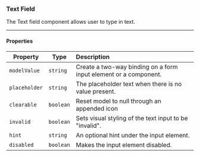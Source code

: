 ### Text Field
The Text field component allows user to type in text.

---

#### Properties

| Property | Type | Description |
|----------|------|:-------------|
| `modelValue`| `string` | Create a two-way binding on a form input element or a component. |
| `placeholder` | `string` | The placeholder text when there is no value present. |
| `clearable` | `boolean` | Reset model to null through an appended icon |
| `invalid` | `boolean` | Sets visual styling of the text input to be "invalid". |
| `hint` | `string` | An optional hint under the input element. |
| `disabled` | `boolean` | Makes the input element disabled. |
